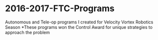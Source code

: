 # 2016-2017-FTC-Programs
Autonomous and Tele-op programs I created for Velocity Vortex Robotics Season
*These programs won the Control Award for unique strategies to approach the problem
